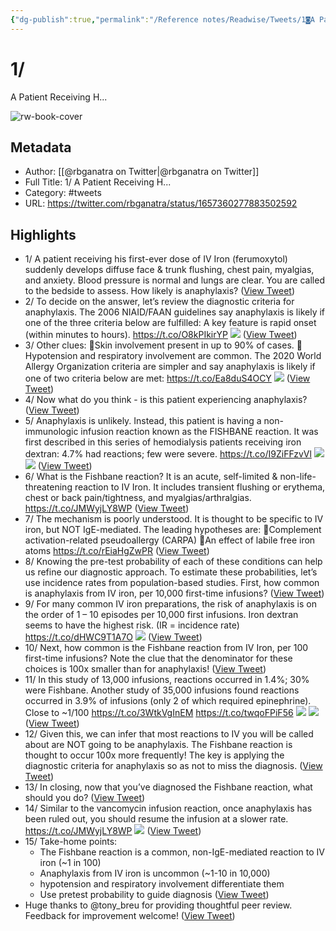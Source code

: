 ```yaml
---
{"dg-publish":true,"permalink":"/Reference notes/Readwise/Tweets/1◙A Patient Receiving H.../"}
---
```


# 1/
A Patient Receiving H...

![rw-book-cover](https://pbs.twimg.com/profile_images/807338802310250496/gyGuz6uM.jpg)

## Metadata
- Author: [[@rbganatra on Twitter\|@rbganatra on Twitter]]
- Full Title: 1/
A Patient Receiving H...
- Category: #tweets
- URL: https://twitter.com/rbganatra/status/1657360277883502592

## Highlights
- 1/
  A patient receiving his first-ever dose of IV Iron (ferumoxytol) suddenly develops diffuse face & trunk flushing, chest pain, myalgias, and anxiety.
  Blood pressure is normal and lungs are clear.
  You are called to the bedside to assess.
  How likely is anaphylaxis? ([View Tweet](https://twitter.com/rbganatra/status/1657360277883502592))
- 2/
  To decide on the answer, let’s review the diagnostic criteria for anaphylaxis.
  The 2006 NIAID/FAAN guidelines say anaphylaxis is likely if one of the three criteria below are fulfilled:
  A key feature is rapid onset (within minutes to hours).
  https://t.co/O8kPIkirYP 
  ![](https://pbs.twimg.com/media/FwAa78zWIAAiXVK.jpg) ([View Tweet](https://twitter.com/rbganatra/status/1657360280823758848))
- 3/
  Other clues:
  🔑Skin involvement present in up to 90% of cases.
  🔑Hypotension and respiratory involvement are common.
  The 2020 World Allergy Organization criteria are simpler and say anaphylaxis is likely if one of two criteria below are met:
  https://t.co/Ea8duS4OCY 
  ![](https://pbs.twimg.com/media/FwAcBTsXsAYgl9O.png) ([View Tweet](https://twitter.com/rbganatra/status/1657360284011442178))
- 4/
  Now what do you think - is this patient experiencing anaphylaxis? ([View Tweet](https://twitter.com/rbganatra/status/1657360288465780740))
- 5/
  Anaphylaxis is unlikely.
  Instead, this patient is having a non-immunologic infusion reaction known as the FISHBANE reaction.
  It was first described in this series of hemodialysis patients receiving iron dextran:
  4.7% had reactions; few were severe.
  https://t.co/I9ZiFFzvVl 
  ![](https://pbs.twimg.com/media/FwAc0HPX0AUt-la.png) 
  ![](https://pbs.twimg.com/media/FwAc18OX0AQnpF9.png) ([View Tweet](https://twitter.com/rbganatra/status/1657360290818793473))
- 6/
  What is the Fishbane reaction?
  It is an acute, self-limited & non-life-threatening reaction to IV Iron.
  It includes transient flushing or erythema, chest or back pain/tightness, and myalgias/arthralgias.
  https://t.co/JMWyjLY8WP ([View Tweet](https://twitter.com/rbganatra/status/1657360293691899905))
- 7/
  The mechanism is poorly understood.
  It is thought to be specific to IV iron, but NOT IgE-mediated.
  The leading hypotheses are:
  🔑Complement activation-related pseudoallergy (CARPA)
  🔑An effect of labile free iron atoms
  https://t.co/rEiaHgZwPR ([View Tweet](https://twitter.com/rbganatra/status/1657360296221048832))
- 8/
  Knowing the pre-test probability of each of these conditions can help us refine our diagnostic approach.
  To estimate these probabilities, let’s use incidence rates from population-based studies.
  First, how common is anaphylaxis from IV iron, per 10,000 first-time infusions? ([View Tweet](https://twitter.com/rbganatra/status/1657360299618336768))
- 9/
  For many common IV iron preparations, the risk of anaphylaxis is on the order of 1 – 10 episodes per 10,000 first infusions.
  Iron dextran seems to have the highest risk.
  (IR = incidence rate)
  https://t.co/dHWC9T1A7O 
  ![](https://pbs.twimg.com/media/FwAeHspWcAECZyi.png) ([View Tweet](https://twitter.com/rbganatra/status/1657360302143336448))
- 10/
  Next, how common is the Fishbane reaction from IV Iron, per 100 first-time infusions?
  Note the clue that the denominator for these choices is 100x smaller than for anaphylaxis! ([View Tweet](https://twitter.com/rbganatra/status/1657360306027339778))
- 11/
  In this study of 13,000 infusions, reactions occurred in 1.4%; 30% were Fishbane.
  Another study of 35,000 infusions found reactions occurred in 3.9% of infusions (only 2 of which required epinephrine).
  Close to ~1/100
  https://t.co/3WtkVgInEM
  https://t.co/twqoFPiF56 
  ![](https://pbs.twimg.com/media/FwAew2HXgAQmwtJ.png) 
  ![](https://pbs.twimg.com/media/FwAeyaXWcAAFbBc.png) ([View Tweet](https://twitter.com/rbganatra/status/1657360308388732928))
- 12/
  Given this, we can infer that most reactions to IV you will be called about are NOT going to be anaphylaxis.
  The Fishbane reaction is thought to occur 100x more frequently!
  The key is applying the diagnostic criteria for anaphylaxis so as not to miss the diagnosis. ([View Tweet](https://twitter.com/rbganatra/status/1657360311467245570))
- 13/
  In closing, now that you’ve diagnosed the Fishbane reaction, what should you do? ([View Tweet](https://twitter.com/rbganatra/status/1657360315938422785))
- 14/
  Similar to the vancomycin infusion reaction, once anaphylaxis has been ruled out, you should resume the infusion at a slower rate.
  https://t.co/JMWyjLY8WP 
  ![](https://pbs.twimg.com/media/FwAgF-rWAAQdg6d.png) ([View Tweet](https://twitter.com/rbganatra/status/1657360318253748225))
- 15/
  Take-home points:
  - The Fishbane reaction is a common, non-IgE-mediated reaction to IV iron (~1 in 100)
  - Anaphylaxis from IV iron is uncommon (~1-10 in 10,000)
  - hypotension and respiratory involvement differentiate them
  - Use pretest probability to guide diagnosis
  <end> ([View Tweet](https://twitter.com/rbganatra/status/1657360321235877888))
- Huge thanks to @tony_breu for providing thoughtful peer review. 
  Feedback for improvement welcome! ([View Tweet](https://twitter.com/rbganatra/status/1657494745101266947))
